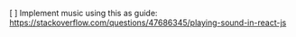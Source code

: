 [ ] Implement music using this as guide: https://stackoverflow.com/questions/47686345/playing-sound-in-react-js
